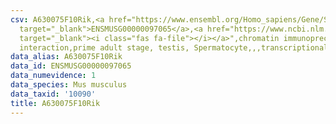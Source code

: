 ```yaml
---
csv: A630075F10Rik,<a href="https://www.ensembl.org/Homo_sapiens/Gene/Summary?db=core;g=ENSMUSG00000097065"
  target="_blank">ENSMUSG00000097065</a>,<a href="https://www.ncbi.nlm.nih.gov/pubmed/25450459"
  target="_blank"><i class="fas fa-file"></i></a>",chromatin immunoprecipitation assay,direct
  interaction,prime adult stage, testis, Spermatocyte,,,transcriptional regulation,
data_alias: A630075F10Rik
data_id: ENSMUSG00000097065
data_numevidence: 1
data_species: Mus musculus
data_taxid: '10090'
title: A630075F10Rik
---
```

